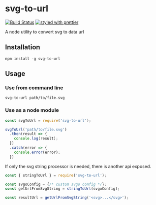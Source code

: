 # svg-to-url

[![Build Status](https://travis-ci.org/zillding/svg-to-url.svg?branch=master)](https://travis-ci.org/zillding/svg-to-url) [![styled with prettier](https://img.shields.io/badge/styled_with-prettier-ff69b4.svg)](https://github.com/prettier/prettier)

A node utility to convert svg to data url

## Installation

`npm install -g svg-to-url`

## Usage

### Use from command line

`svg-to-url path/to/file.svg`

### Use as a node module

```js
const svgToUrl = require('svg-to-url');

svgToUrl('path/to/file.svg')
  .then(result => {
    console.log(result);
  })
  .catch(error => {
    console.error(error);
  })
```

If only the svg string processor is needed, there is another api exposed.

```js
const { stringToUrl } = require('svg-to-url');

const svgoConfig = {/* custom svgo config */};
const getUrlFromSvgString = stringToUrl(svgoConfig);

const resultUrl = getUrlFromSvgString('<svg>...</svg>');
```
